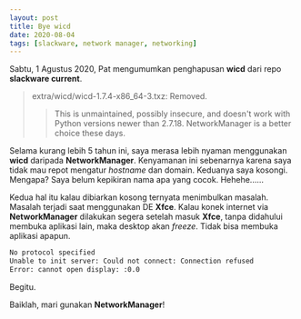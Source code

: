 ```yaml
---
layout: post
title: Bye wicd
date: 2020-08-04
tags: [slackware, network manager, networking]
---
```

Sabtu, 1 Agustus 2020, Pat mengumumkan penghapusan **wicd** dari repo **slackware current**.

> extra/wicd/wicd-1.7.4-x86\_64-3.txz:  Removed.
>>   This is unmaintained, possibly insecure, and doesn't work with Python
>>  versions newer than 2.7.18. NetworkManager is a better choice these days.

Selama kurang lebih 5 tahun ini, saya merasa lebih nyaman menggunakan **wicd** daripada **NetworkManager**. Kenyamanan ini sebenarnya karena saya tidak mau repot mengatur _hostname_ dan domain. Keduanya saya kosongi. Mengapa? Saya belum kepikiran nama apa yang cocok. Hehehe...... 

Kedua hal itu kalau dibiarkan kosong ternyata menimbulkan masalah. Masalah terjadi saat menggunakan DE **Xfce**. Kalau konek internet via **NetworkManager** dilakukan segera setelah masuk **Xfce**, tanpa didahului membuka aplikasi lain, maka desktop akan _freeze_. Tidak bisa membuka aplikasi apapun.
```bash
No protocol specified
Unable to init server: Could not connect: Connection refused
Error: cannot open display: :0.0
```
Begitu.

Baiklah, mari gunakan **NetworkManager**! 
